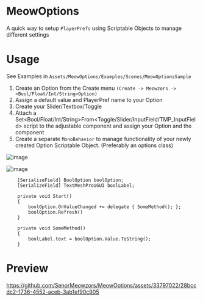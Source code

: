 # MeowOptions

 A quick way to setup `PlayerPrefs` using Scriptable Objects to manage different settings

# Usage
See Examples in `Assets/MeowOptions/Examples/Scenes/MeowOptionsSample`

1. Create an Option from the Create menu `(Create -> Meowzors -> <Bool/Float/Int/String>Option)`
2. Assign a default value and PlayerPref name to your Option
3. Create your Slider/Textbox/Toggle
4. Attach a Set<Bool/Float/Int/String>From<Toggle/Slider/InputField/TMP_InputField> script to the adjustable component and assign your Option and the component
5. Create a separate `MonoBehavior` to manage functionality of your newly created Option Scriptable Object. (Preferably an options class)

![image](https://github.com/SenorMeowzors/MeowOptions/assets/33797022/30d877f3-367a-4db8-8c96-1d6c38ec1fec)


![image](https://github.com/SenorMeowzors/MeowOptions/assets/33797022/ed87e3fa-1ba8-4b31-9f80-a39d8b67cb69)

```
    [SerializeField] BoolOption boolOption;
    [SerializeField] TextMeshProUGUI boolLabel;

    private void Start()
    {
        boolOption.OnValueChanged += delegate { SomeMethod(); };
        boolOption.Refresh()
    }

    private void SomeMethod()
    {
        boolLabel.text = boolOption.Value.ToString();
    }
```

# Preview
https://github.com/SenorMeowzors/MeowOptions/assets/33797022/28bccdc2-1736-4552-aceb-3ab1ef90c905
